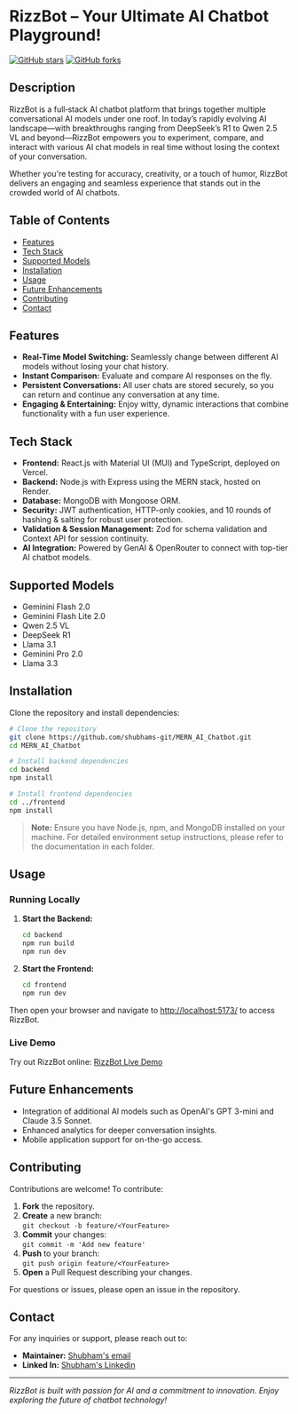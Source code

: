 # RizzBot – Your Ultimate AI Chatbot Playground!

[![GitHub stars](https://img.shields.io/github/stars/shubhams-git/MERN_AI_Chatbot?style=social)](https://github.com/shubhams-git/MERN_AI_Chatbot) 
[![GitHub forks](https://img.shields.io/github/forks/shubhams-git/MERN_AI_Chatbot?style=social)](https://github.com/shubhams-git/MERN_AI_Chatbot) 

## Description

RizzBot is a full‐stack AI chatbot platform that brings together multiple conversational AI models under one roof. In today’s rapidly evolving AI landscape—with breakthroughs ranging from DeepSeek’s R1 to Qwen 2.5 VL and beyond—RizzBot empowers you to experiment, compare, and interact with various AI chat models in real time without losing the context of your conversation.

Whether you're testing for accuracy, creativity, or a touch of humor, RizzBot delivers an engaging and seamless experience that stands out in the crowded world of AI chatbots.

## Table of Contents

- [Features](#features)
- [Tech Stack](#tech-stack)
- [Supported Models](#supported-models)
- [Installation](#installation)
- [Usage](#usage)
- [Future Enhancements](#future-enhancements)
- [Contributing](#contributing)
- [Contact](#contact)

## Features

- **Real-Time Model Switching:** Seamlessly change between different AI models without losing your chat history.
- **Instant Comparison:** Evaluate and compare AI responses on the fly.
- **Persistent Conversations:** All user chats are stored securely, so you can return and continue any conversation at any time.
- **Engaging & Entertaining:** Enjoy witty, dynamic interactions that combine functionality with a fun user experience.

## Tech Stack

- **Frontend:** React.js with Material UI (MUI) and TypeScript, deployed on Vercel.
- **Backend:** Node.js with Express using the MERN stack, hosted on Render.
- **Database:** MongoDB with Mongoose ORM.
- **Security:** JWT authentication, HTTP-only cookies, and 10 rounds of hashing & salting for robust user protection.
- **Validation & Session Management:** Zod for schema validation and Context API for session continuity.
- **AI Integration:** Powered by GenAI & OpenRouter to connect with top-tier AI chatbot models.

## Supported Models

- Geminini Flash 2.0
- Geminini Flash Lite 2.0
- Qwen 2.5 VL
- DeepSeek R1
- Llama 3.1
- Geminini Pro 2.0
- Llama 3.3

## Installation

Clone the repository and install dependencies:

```bash
# Clone the repository
git clone https://github.com/shubhams-git/MERN_AI_Chatbot.git
cd MERN_AI_Chatbot

# Install backend dependencies
cd backend
npm install

# Install frontend dependencies
cd ../frontend
npm install
```

> **Note:** Ensure you have Node.js, npm, and MongoDB installed on your machine. For detailed environment setup instructions, please refer to the documentation in each folder.

## Usage

### Running Locally

1. **Start the Backend:**
   ```bash
   cd backend
   npm run build
   npm run dev
   ```
2. **Start the Frontend:**
   ```bash
   cd frontend
   npm run dev
   ```

Then open your browser and navigate to [http://localhost:5173/](http://localhost:5173/) to access RizzBot.

### Live Demo

Try out RizzBot online: [RizzBot Live Demo](https://rizz-bot-ai.vercel.app/)

## Future Enhancements

- Integration of additional AI models such as OpenAI's GPT 3-mini and Claude 3.5 Sonnet.
- Enhanced analytics for deeper conversation insights.
- Mobile application support for on-the-go access.

## Contributing

Contributions are welcome! To contribute:

1. **Fork** the repository.
2. **Create** a new branch:  
   `git checkout -b feature/<YourFeature>`
3. **Commit** your changes:  
   `git commit -m 'Add new feature'`
4. **Push** to your branch:  
   `git push origin feature/<YourFeature>`
5. **Open** a Pull Request describing your changes.

For questions or issues, please open an issue in the repository. 

## Contact

For any inquiries or support, please reach out to:

- **Maintainer:** [Shubham's email](mailto:msg2shubh@gmail.com)
- **Linked In:** [Shubham's Linkedin](https://www.linkedin.com/in/ss-shubham-sharma)

---

*RizzBot is built with passion for AI and a commitment to innovation. Enjoy exploring the future of chatbot technology!*
